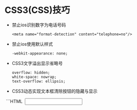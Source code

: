 # CSS3(CSS)技巧
- 禁止ios识别数字为电话号码  

  ```
  <meta name="format-detection" content="telephone=no"/>  
  ```
- 禁止ios使用默认样式  

  ```
  -webkit-appearance: none;  
  ```
- CSS3文字溢出显示省略号 

  ```
  overflow: hidden;
  white-space: nowrap;
  text-overflow: ellipsis; 
  ```
- CSS3动态实现文本框清除按钮的隐藏与显示

  ```HTML
  <input class="input" required><a class="clear"><i class="icon-close"></i></a>
  ```  
  
